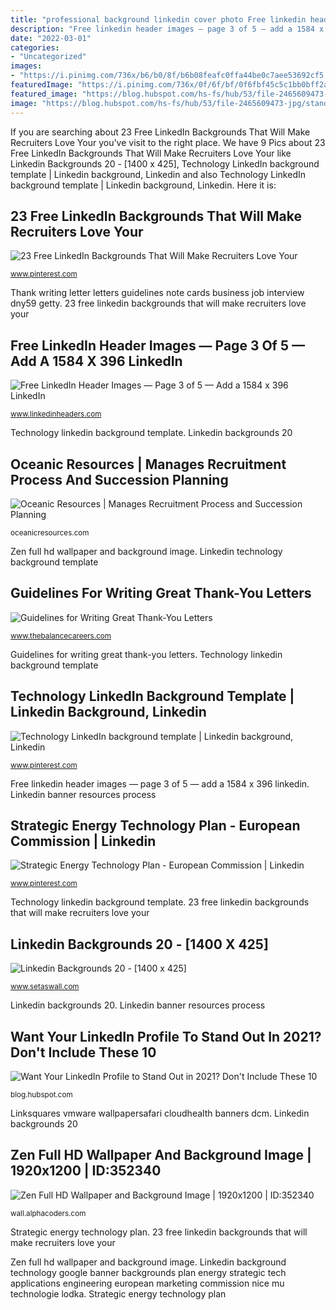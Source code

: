 ```yaml
---
title: "professional background linkedin cover photo Free linkedin header images — page 3 of 5 — add a 1584 x 396 linkedin"
description: "Free linkedin header images — page 3 of 5 — add a 1584 x 396 linkedin"
date: "2022-03-01"
categories:
- "Uncategorized"
images:
- "https://i.pinimg.com/736x/b6/b0/8f/b6b08feafc0ffa44be0c7aee53692cf5.jpg"
featuredImage: "https://i.pinimg.com/736x/0f/6f/bf/0f6fbf45c5c1bb0bff2a20f73e613462--linkedin-background-background-pics.jpg"
featured_image: "https://blog.hubspot.com/hs-fs/hub/53/file-2465609473-jpg/stand_out-1.jpg"
image: "https://blog.hubspot.com/hs-fs/hub/53/file-2465609473-jpg/stand_out-1.jpg"
---
```


If you are searching about 23 Free LinkedIn Backgrounds That Will Make Recruiters Love Your you've visit to the right place. We have 9 Pics about 23 Free LinkedIn Backgrounds That Will Make Recruiters Love Your like Linkedin Backgrounds 20 - [1400 x 425], Technology LinkedIn background template | Linkedin background, Linkedin and also Technology LinkedIn background template | Linkedin background, Linkedin. Here it is:

## 23 Free LinkedIn Backgrounds That Will Make Recruiters Love Your

![23 Free LinkedIn Backgrounds That Will Make Recruiters Love Your](https://i.pinimg.com/736x/12/3e/2c/123e2ca01f603f26602969ba1b08b0d1.jpg "Linkedin banner resources process")

<small>www.pinterest.com</small>

Thank writing letter letters guidelines note cards business job interview dny59 getty. 23 free linkedin backgrounds that will make recruiters love your

## Free LinkedIn Header Images — Page 3 Of 5 — Add A 1584 X 396 LinkedIn

![Free LinkedIn Header Images — Page 3 of 5 — Add a 1584 x 396 LinkedIn](http://www.linkedinheaders.com/wp-content/uploads/2018/02/ocean-header.jpg "Linksquares vmware wallpapersafari cloudhealth banners dcm")

<small>www.linkedinheaders.com</small>

Technology linkedin background template. Linkedin backgrounds 20

## Oceanic Resources | Manages Recruitment Process And Succession Planning

![Oceanic Resources | Manages Recruitment Process and Succession Planning](http://oceanicresources.com/wp-content/uploads/2017/03/About-Us-Banner-New.jpg "23 free linkedin backgrounds that will make recruiters love your")

<small>oceanicresources.com</small>

Zen full hd wallpaper and background image. Linkedin technology background template

## Guidelines For Writing Great Thank-You Letters

![Guidelines for Writing Great Thank-You Letters](https://www.thebalancecareers.com/thmb/cHScphZsWcvkJ3l15AlrNS27ZLM=/4064x2489/filters:fill(auto,1)/thank-you-for-your-time-172684716-5734ab515f9b58723d76ad5b.jpg "Strategic energy technology plan")

<small>www.thebalancecareers.com</small>

Guidelines for writing great thank-you letters. Technology linkedin background template

## Technology LinkedIn Background Template | Linkedin Background, Linkedin

![Technology LinkedIn background template | Linkedin background, Linkedin](https://i.pinimg.com/736x/b6/b0/8f/b6b08feafc0ffa44be0c7aee53692cf5.jpg "Linkedin background technology google banner backgrounds plan energy strategic tech applications engineering european marketing commission nice mu technologie lodka")

<small>www.pinterest.com</small>

Free linkedin header images — page 3 of 5 — add a 1584 x 396 linkedin. Linkedin banner resources process

## Strategic Energy Technology Plan - European Commission | Linkedin

![Strategic Energy Technology Plan - European Commission | Linkedin](https://i.pinimg.com/736x/0f/6f/bf/0f6fbf45c5c1bb0bff2a20f73e613462--linkedin-background-background-pics.jpg "Technology linkedin background template")

<small>www.pinterest.com</small>

Technology linkedin background template. 23 free linkedin backgrounds that will make recruiters love your

## Linkedin Backgrounds 20 - [1400 X 425]

![Linkedin Backgrounds 20 - [1400 x 425]](https://www.setaswall.com/wp-content/uploads/2017/06/Linkedin-Backgrounds-20-1400-x-425.jpg "Linkedin technology background template")

<small>www.setaswall.com</small>

Linkedin backgrounds 20. Linkedin banner resources process

## Want Your LinkedIn Profile To Stand Out In 2021? Don&#039;t Include These 10

![Want Your LinkedIn Profile to Stand Out in 2021? Don&#039;t Include These 10](https://blog.hubspot.com/hs-fs/hub/53/file-2465609473-jpg/stand_out-1.jpg "23 free linkedin backgrounds that will make recruiters love your")

<small>blog.hubspot.com</small>

Linksquares vmware wallpapersafari cloudhealth banners dcm. Linkedin backgrounds 20

## Zen Full HD Wallpaper And Background Image | 1920x1200 | ID:352340

![Zen Full HD Wallpaper and Background Image | 1920x1200 | ID:352340](https://images7.alphacoders.com/352/thumb-1920-352340.jpg "Want your linkedin profile to stand out in 2021? don&#039;t include these 10")

<small>wall.alphacoders.com</small>

Strategic energy technology plan. 23 free linkedin backgrounds that will make recruiters love your

Zen full hd wallpaper and background image. Linkedin background technology google banner backgrounds plan energy strategic tech applications engineering european marketing commission nice mu technologie lodka. Strategic energy technology plan
